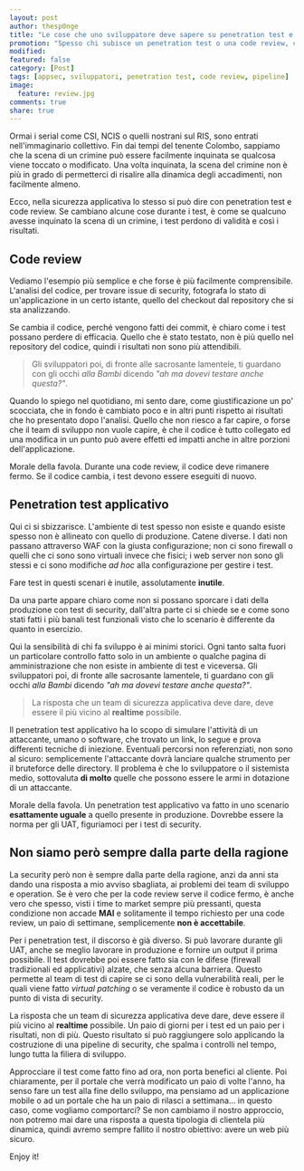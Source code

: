 ```yaml
---
layout: post
author: thesp0nge
title: "Le cose che uno sviluppatore deve sapere su penetration test e code review"
promotion: "Spesso chi subisce un penetration test o una code review, commette errori che invalidano i risultati dei test. Vediamo cosa non va mai fatto."
modified: 
featured: false
category: [Post]
tags: [appsec, sviluppatori, penetration test, code review, pipeline]
image:
  feature: review.jpg
comments: true
share: true
---
```


Ormai i serial come CSI, NCIS o quelli nostrani sul RIS, sono entrati
nell'immaginario collettivo. Fin dai tempi del tenente Colombo, sappiamo che la
scena di un crimine può essere facilmente inquinata se qualcosa viene toccato o
modificato. Una volta inquinata, la scena del crimine non è più in grado di
permetterci di risalire alla dinamica degli accadimenti, non facilmente almeno.

Ecco, nella sicurezza applicativa lo stesso si può dire con penetration test e
code review. Se cambiano alcune cose durante i test, è come se qualcuno avesse
inquinato la scena di un crimine, i test perdono di validità e così i
risultati.

## Code review

Vediamo l'esempio più semplice e che forse è più facilmente comprensibile.
L'analisi del codice, per trovare issue di security, fotografa lo stato di
un'applicazione in un certo istante, quello del checkout dal repository che si
sta analizzando.

Se cambia il codice, perché vengono fatti dei commit, è chiaro come i test
possano perdere di efficacia. Quello che è stato testato, non è più quello nel
repository del codice, quindi i risultati non sono più attendibili.

> Gli sviluppatori poi, di fronte alle sacrosante lamentele, ti guardano con
> gli occhi *alla Bambi* dicendo *"ah ma dovevi testare anche questa?"*.

Quando lo spiego nel quotidiano, mi sento dare, come giustificazione un po'
scocciata, che in fondo è cambiato poco e in altri punti rispetto ai risultati
che ho presentato dopo l'analisi. Quello che non riesco a far capire, o forse
che il team di sviluppo non vuole capire, è che il codice è tutto collegato ed
una modifica in un punto può avere effetti ed impatti anche in altre porzioni
dell'applicazione.

Morale della favola. Durante una code review, il codice deve rimanere fermo. Se
il codice cambia, i test devono essere eseguiti di nuovo.

## Penetration test applicativo

Qui ci si sbizzarisce. L'ambiente di test spesso non esiste e quando esiste
spesso non è allineato con quello di produzione. Catene diverse. I dati non
passano attraverso WAF con la giusta configurazione; non ci sono firewall o
quelli che ci sono sono virtuali invece che fisici; i web server non sono gli
stessi e ci sono modifiche *ad hoc* alla configurazione per gestire i test.

Fare test in questi scenari è inutile, assolutamente **inutile**.

Da una parte appare chiaro come non si possano sporcare i dati della produzione
con test di security, dall'altra parte ci si chiede se e come sono stati fatti
i più banali test funzionali visto che lo scenario è differente da quanto in
esercizio.

Qui la sensibilità di chi fa sviluppo è ai minimi storici. Ogni tanto salta
fuori un particolare controllo fatto solo in un ambiente o qualche pagina di
amministrazione che non esiste in ambiente di test e viceversa. Gli
sviluppatori poi, di fronte alle sacrosante lamentele, ti guardano con gli
occhi *alla Bambi* dicendo *"ah ma dovevi testare anche questa?"*.

> La risposta che un team di sicurezza applicativa deve dare, deve essere il
> più vicino al **realtime** possibile.

Il penetration test applicativo ha lo scopo di simulare l'attività di un
attaccante, umano o software, che trovato un link, lo segue e prova differenti
tecniche di iniezione. Eventuali percorsi non referenziati, non sono al sicuro:
semplicemente l'attaccante dovrà lanciare qualche strumento per il bruteforce
delle directory. Il problema è che lo sviluppatore o il sistemista medio,
sottovaluta **di molto** quelle che possono essere le armi in dotazione di un
attaccante.

Morale della favola. Un penetration test applicativo va fatto in uno scenario
**esattamente uguale** a quello presente in produzione. Dovrebbe essere la
norma per gli UAT, figuriamoci per i test di security.

## Non siamo però sempre dalla parte della ragione

La security però non è sempre dalla parte della ragione, anzi da anni sta dando
una risposta a mio avviso sbagliata, ai problemi dei team di sviluppo e
operation. Se è vero che per la code review serve il codice fermo, è anche vero
che spesso, visti i time to market sempre più pressanti, questa condizione non
accade **MAI** e solitamente il tempo richiesto per una code review, un paio di
settimane, semplicemente **non è accettabile**.

Per i penetration test, il discorso è già diverso. Si può lavorare durante gli
UAT, anche se meglio lavorare in produzione e fornire un output il prima
possibile. Il test dovrebbe poi essere fatto sia con le difese (firewall
tradizionali ed applicativi) alzate, che senza alcuna barriera. Questo permette
al team di test di capire se ci sono della vulnerabilità reali, per le quali
viene fatto _virtual patching_ o se veramente il codice è robusto da un punto
di vista di security.

La risposta che un team di sicurezza applicativa deve dare, deve essere il più
vicino al **realtime** possibile. Un paio di giorni per i test ed un paio per i
risultati, non di più. Questo risultato si può raggiungere solo applicando la
costruzione di una pipeline di security, che spalma i controlli nel tempo,
lungo tutta la filiera di sviluppo.

Approcciare il test come fatto fino ad ora, non porta benefici al cliente. Poi
chiaramente, per il portale che verrà modificato un paio di volte l'anno, ha
senso fare un test alla fine dello sviluppo, ma pensiamo ad un applicazione
mobile o ad un portale che ha un paio di rilasci a settimana... in questo caso,
come vogliamo comportarci? Se non cambiamo il nostro approccio, non potremo mai
dare una risposta a questa tipologia di clientela più dinamica, quindi avremo
sempre fallito il nostro obiettivo: avere un web più sicuro.

Enjoy it!
